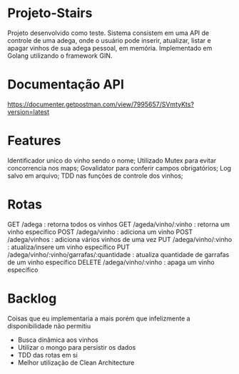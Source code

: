 # Projeto-Stairs
 
Projeto desenvolvido como teste.
Sistema consistem em uma API de controle de uma adega, onde o usuário pode inserir, atualizar, listar e apagar vinhos de sua adega pessoal, em memória.
Implementado em Golang utilizando o framework GIN.

# Documentação API
https://documenter.getpostman.com/view/7995657/SVmtyKts?version=latest

# Features
 Identificador unico do vinho sendo o nome;
 Utilizado Mutex para evitar concorrencia nos maps;
 Govalidator para conferir campos obrigatórios;
 Log salvo em arquivo;
 TDD nas funções de controle dos vinhos;

# Rotas
 GET /adega : retorna todos os vinhos
	GET /ageda/vinho/:vinho : retorna um vinho específico
	POST /adega/vinho : adiciona um vinho 
	POST /adega/vinhos : adiciona vários vinhos de uma vez
	PUT /adega/vinho/:vinho : atualiza/insere um vinho específico
	PUT /adega/vinho/:vinho/garrafas/:quantidade : atualiza quantidade de garrafas de um vinho específico
	DELETE /adega/vinho/:vinho : apaga um vinho específico
 
# Backlog
  Coisas que eu implementaria a mais porém que infelizmente a disponibilidade não permitiu
- Busca dinâmica aos vinhos 
- Utilizar o mongo para persistir os dados
- TDD das rotas em si
- Melhor utilização de Clean Architecture 

